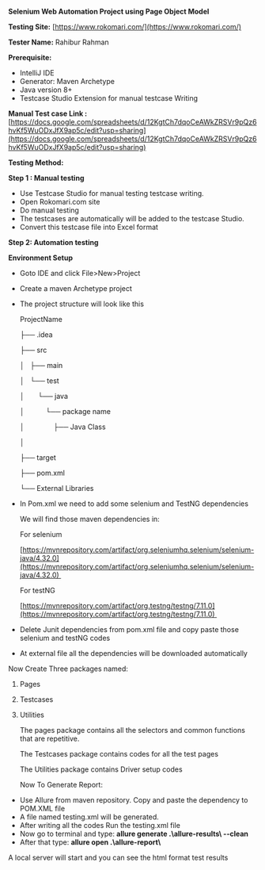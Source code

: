 **Selenium Web Automation Project using Page Object Model**

**Testing Site:** [https://www.rokomari.com/](https://www.rokomari.com/) 

**Tester Name:** Rahibur Rahman

**Prerequisite:** 

* IntelliJ IDE  
* Generator: Maven Archetype  
* Java version 8+  
* Testcase Studio Extension for manual testcase Writing

**Manual Test case Link :** [https://docs.google.com/spreadsheets/d/12KgtCh7dqoCeAWkZRSVr9pQz6hvKf5WuODxJfX9ap5c/edit?usp=sharing](https://docs.google.com/spreadsheets/d/12KgtCh7dqoCeAWkZRSVr9pQz6hvKf5WuODxJfX9ap5c/edit?usp=sharing) 

**Testing Method:**

**Step 1 : Manual testing**

* Use Testcase Studio for manual testing testcase writing.   
* Open Rokomari.com site  
* Do manual testing   
* The testcases are automatically will be added to the testcase Studio.  
* Convert this testcase file into Excel format

**Step 2: Automation testing**

**Environment Setup**

* Goto IDE and click File\>New\>Project  
* Create a maven Archetype project  
* The project structure will look like this

  ProjectName

  ├── .idea

  ├── src

  │   ├── main

  │   └── test

  │       └── java

  │           └── package name

  │               ├── Java Class

  │               

  ├── target

  ├── pom.xml

  └── External Libraries


* In Pom.xml we need to add some selenium and TestNG dependencies

  We will find those maven dependencies in: 

  For selenium

  [https://mvnrepository.com/artifact/org.seleniumhq.selenium/selenium-java/4.32.0](https://mvnrepository.com/artifact/org.seleniumhq.selenium/selenium-java/4.32.0) 

  For testNG

  [https://mvnrepository.com/artifact/org.testng/testng/7.11.0](https://mvnrepository.com/artifact/org.testng/testng/7.11.0) 	


* Delete Junit dependencies from pom.xml file and copy paste those selenium and testNG codes

* At external file all the dependencies will be downloaded automatically


  
Now Create Three packages named:

1. Pages  
2. Testcases  
3. Utilities

   The pages package contains all the selectors and common functions that are repetitive.

   The Testcases package contains codes for all the test pages

   The Utilities package contains Driver setup codes

   

   Now To Generate Report:

   

* Use Allure from maven repository. Copy and paste the dependency to POM.XML file   
* A file named testing.xml will be generated.  
* After writing all the codes Run the testing.xml file  
* Now go to terminal and type: **allure generate .\\allure-results\\ \--clean**  
* After that type: **allure open .\\allure-report\\**


A local server will start and you can see the html format test results

 

